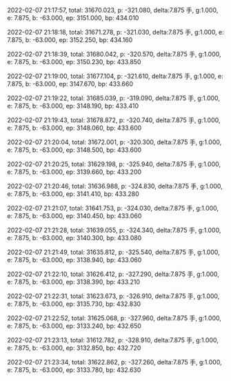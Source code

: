 2022-02-07 21:17:57, total: 31670.023, p: -321.080, delta:7.875 手, g:1.000, e: 7.875, b: -63.000, ep: 3151.000, bp: 434.010

2022-02-07 21:18:18, total: 31671.278, p: -321.030, delta:7.875 手, g:1.000, e: 7.875, b: -63.000, ep: 3152.250, bp: 434.160

2022-02-07 21:18:39, total: 31680.042, p: -320.570, delta:7.875 手, g:1.000, e: 7.875, b: -63.000, ep: 3150.230, bp: 433.850

2022-02-07 21:19:00, total: 31677.104, p: -321.610, delta:7.875 手, g:1.000, e: 7.875, b: -63.000, ep: 3147.670, bp: 433.660

2022-02-07 21:19:22, total: 31685.039, p: -319.090, delta:7.875 手, g:1.000, e: 7.875, b: -63.000, ep: 3148.190, bp: 433.410

2022-02-07 21:19:43, total: 31678.872, p: -320.740, delta:7.875 手, g:1.000, e: 7.875, b: -63.000, ep: 3148.060, bp: 433.600

2022-02-07 21:20:04, total: 31672.001, p: -320.300, delta:7.875 手, g:1.000, e: 7.875, b: -63.000, ep: 3148.500, bp: 433.600

2022-02-07 21:20:25, total: 31629.198, p: -325.940, delta:7.875 手, g:1.000, e: 7.875, b: -63.000, ep: 3139.660, bp: 433.200

2022-02-07 21:20:46, total: 31636.988, p: -324.830, delta:7.875 手, g:1.000, e: 7.875, b: -63.000, ep: 3141.410, bp: 433.280

2022-02-07 21:21:07, total: 31641.753, p: -324.030, delta:7.875 手, g:1.000, e: 7.875, b: -63.000, ep: 3140.450, bp: 433.060

2022-02-07 21:21:28, total: 31639.055, p: -324.340, delta:7.875 手, g:1.000, e: 7.875, b: -63.000, ep: 3140.300, bp: 433.080

2022-02-07 21:21:49, total: 31635.812, p: -325.540, delta:7.875 手, g:1.000, e: 7.875, b: -63.000, ep: 3138.940, bp: 433.060

2022-02-07 21:22:10, total: 31626.412, p: -327.290, delta:7.875 手, g:1.000, e: 7.875, b: -63.000, ep: 3138.390, bp: 433.210

2022-02-07 21:22:31, total: 31623.673, p: -326.910, delta:7.875 手, g:1.000, e: 7.875, b: -63.000, ep: 3135.730, bp: 432.830

2022-02-07 21:22:52, total: 31625.068, p: -327.960, delta:7.875 手, g:1.000, e: 7.875, b: -63.000, ep: 3133.240, bp: 432.650

2022-02-07 21:23:13, total: 31612.782, p: -328.910, delta:7.875 手, g:1.000, e: 7.875, b: -63.000, ep: 3132.850, bp: 432.720

2022-02-07 21:23:34, total: 31622.862, p: -327.260, delta:7.875 手, g:1.000, e: 7.875, b: -63.000, ep: 3133.780, bp: 432.630